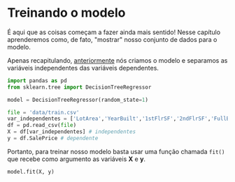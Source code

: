 # Treinando o modelo
É aqui que as coisas começam a fazer ainda mais sentido! Nesse capítulo aprenderemos como, de fato, "mostrar" nosso conjunto de dados para o modelo.

Apenas recapitulando, [anteriormente](https://github.com/Marcozz-716/machine-learning-intro/tree/main/02_intro_sklearn) nós criamos o modelo e separamos as variáveis independentes das variáveis dependentes.

```python
import pandas as pd
from sklearn.tree import DecisionTreeRegressor

model = DecisionTreeRegressor(random_state=1)

file = 'data/train.csv'
var_independentes = ['LotArea','YearBuilt','1stFlrSF','2ndFlrSF','FullBath','BedroomAbvGr','TotRmsAbvGrd']
df = pd.read_csv(file)
X = df[var_independentes] # independentes
y = df.SalePrice # dependente
```

Portanto, para treinar nosso modelo basta usar uma função chamada 
`fit()` 
que recebe como argumento as variáveis **X** e **y**.

```python
model.fit(X, y)
```